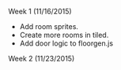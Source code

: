 Week 1 (11/16/2015)
* Add room sprites.
* Create more rooms in tiled.
* Add door logic to floorgen.js

Week 2 (11/23/2015)
